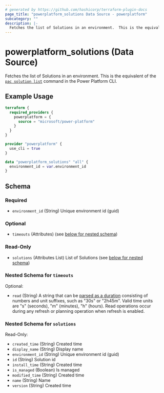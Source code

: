 ```yaml
---
# generated by https://github.com/hashicorp/terraform-plugin-docs
page_title: "powerplatform_solutions Data Source - powerplatform"
subcategory: ""
description: |-
  Fetches the list of Solutions in an environment.  This is the equivalent of the pac solution list https://learn.microsoft.com/power-platform/developer/cli/reference/solution#pac-solution-list command in the Power Platform CLI.
---
```


# powerplatform_solutions (Data Source)

Fetches the list of Solutions in an environment.  This is the equivalent of the [`pac solution list`](https://learn.microsoft.com/power-platform/developer/cli/reference/solution#pac-solution-list) command in the Power Platform CLI.

## Example Usage

```terraform
terraform {
  required_providers {
    powerplatform = {
      source = "microsoft/power-platform"
    }
  }
}

provider "powerplatform" {
  use_cli = true
}

data "powerplatform_solutions" "all" {
  environment_id = var.environment_id
}
```

<!-- schema generated by tfplugindocs -->
## Schema

### Required

- `environment_id` (String) Unique environment id (guid)

### Optional

- `timeouts` (Attributes) (see [below for nested schema](#nestedatt--timeouts))

### Read-Only

- `solutions` (Attributes List) List of Solutions (see [below for nested schema](#nestedatt--solutions))

<a id="nestedatt--timeouts"></a>
### Nested Schema for `timeouts`

Optional:

- `read` (String) A string that can be [parsed as a duration](https://pkg.go.dev/time#ParseDuration) consisting of numbers and unit suffixes, such as "30s" or "2h45m". Valid time units are "s" (seconds), "m" (minutes), "h" (hours). Read operations occur during any refresh or planning operation when refresh is enabled.


<a id="nestedatt--solutions"></a>
### Nested Schema for `solutions`

Read-Only:

- `created_time` (String) Created time
- `display_name` (String) Display name
- `environment_id` (String) Unique environment id (guid)
- `id` (String) Solution id
- `install_time` (String) Created time
- `is_managed` (Boolean) Is managed
- `modified_time` (String) Created time
- `name` (String) Name
- `version` (String) Created time
